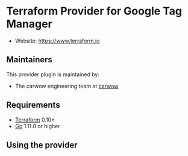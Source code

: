 Terraform Provider for Google Tag Manager
==================

- Website: https://www.terraform.io


Maintainers
-----------

This provider plugin is maintained by:

* The carwow engineering team at [carwow](https://www.carwow.co.uk/)

Requirements
------------

-	[Terraform](https://www.terraform.io/downloads.html) 0.10+
-	[Go](https://golang.org/doc/install) 1.11.0 or higher


Using the provider
----------------------
